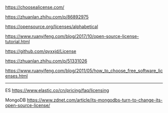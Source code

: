 https://choosealicense.com/

https://zhuanlan.zhihu.com/p/86892975

https://opensource.org/licenses/alphabetical

https://www.ruanyifeng.com/blog/2017/10/open-source-license-tutorial.html

https://github.com/qyxxjd/License

https://zhuanlan.zhihu.com/p/51331026



https://www.ruanyifeng.com/blog/2011/05/how_to_choose_free_software_licenses.html




*****************************************
ES
https://www.elastic.co/cn/pricing/faq/licensing

MongoDB
https://www.zdnet.com/article/its-mongodbs-turn-to-change-its-open-source-license/
